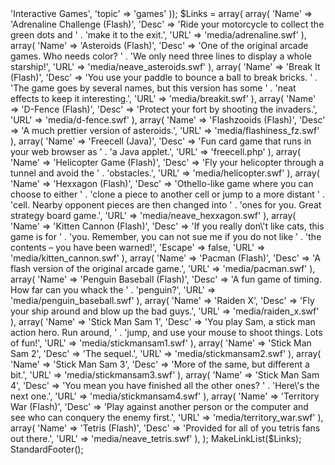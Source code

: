 <?php

require '../../functions.inc';
StandardHeader(array(
		'title' => 'Interactive Games',
		'topic' => 'games'
	));
$Links = array(
	array(
		'Name' => 'Adrenaline Challenge (Flash)',
		'Desc' => 'Ride your motorcycle to collect the green dots and ' . 'make it to the exit.',
		'URL' => 'media/adrenaline.swf'
	),
	array(
		'Name' => 'Asteroids (Flash)',
		'Desc' => 'One of the original arcade games.  Who needs color?  ' . 'We only need three lines to display a whole starship!',
		'URL' => 'media/neave_asteroids.swf'
	),
	array(
		'Name' => 'Break It (Flash)',
		'Desc' => 'You use your paddle to bounce a ball to break bricks.  ' . 'The game goes by several names, but this version has some ' . 'neat effects to keep it interesting.',
		'URL' => 'media/breakit.swf'
	),
	array(
		'Name' => 'D-Fence (Flash)',
		'Desc' => 'Protect your fort by shooting the invaders.',
		'URL' => 'media/d-fence.swf'
	),
	array(
		'Name' => 'Flashzooids (Flash)',
		'Desc' => 'A much prettier version of asteroids.',
		'URL' => 'media/flashiness_fz.swf'
	),
	array(
		'Name' => 'Freecell (Java)',
		'Desc' => 'Fun card game that runs in your web browser as ' . 'a Java applet.',
		'URL' => 'freecell.php'
	),
	array(
		'Name' => 'Helicopter Game (Flash)',
		'Desc' => 'Fly your helicopter through a tunnel and avoid the ' . 'obstacles.',
		'URL' => 'media/helicopter.swf'
	),
	array(
		'Name' => 'Hexxagon (Flash)',
		'Desc' => 'Othello-like game where you can choose to either ' . 'clone a piece to another cell or jump to a more distant ' . 'cell.  Nearby opponent pieces are then changed into ' . 'ones for you.  Great strategy board game.',
		'URL' => 'media/neave_hexxagon.swf'
	),
	array(
		'Name' => 'Kitten Cannon (Flash)',
		'Desc' => 'If you really don\'t like cats, this game is for ' . 'you.  Remember, you can not sue me if you do not like ' . 'the contents &ndash; you have been warned!',
		'Escape' => false,
		'URL' => 'media/kitten_cannon.swf'
	),
	array(
		'Name' => 'Pacman (Flash)',
		'Desc' => 'A flash version of the original arcade game.',
		'URL' => 'media/pacman.swf'
	),
	array(
		'Name' => 'Penguin Baseball (Flash)',
		'Desc' => 'A fun game of timing.  How far can you whack the ' . 'penguin?',
		'URL' => 'media/penguin_baseball.swf'
	),
	array(
		'Name' => 'Raiden X',
		'Desc' => 'Fly your ship around and blow up the bad guys.',
		'URL' => 'media/raiden_x.swf'
	),
	array(
		'Name' => 'Stick Man Sam 1',
		'Desc' => 'You play Sam, a stick man action hero.  Run around, ' . 'jump, and use your mouse to shoot things.  Lots of fun!',
		'URL' => 'media/stickmansam1.swf'
	),
	array(
		'Name' => 'Stick Man Sam 2',
		'Desc' => 'The sequel.',
		'URL' => 'media/stickmansam2.swf'
	),
	array(
		'Name' => 'Stick Man Sam 3',
		'Desc' => 'More of the same, but different a bit.',
		'URL' => 'media/stickmansam3.swf'
	),
	array(
		'Name' => 'Stick Man Sam 4',
		'Desc' => 'You mean you have finished all the other ones?  ' . 'Here\'s the next one.',
		'URL' => 'media/stickmansam4.swf'
	),
	array(
		'Name' => 'Territory War (Flash)',
		'Desc' => 'Play against another person or the computer and see who can conquery the enemy first.',
		'URL' => 'media/territory_war.swf'
	),
	array(
		'Name' => 'Tetris (Flash)',
		'Desc' => 'Provided for all of you tetris fans out there.',
		'URL' => 'media/neave_tetris.swf'
	),
);
MakeLinkList($Links);
StandardFooter();

